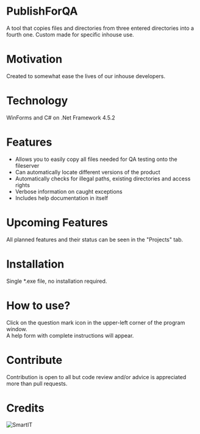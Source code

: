 # PublishForQA
A tool that copies files and directories from three entered directories into a fourth one. Custom made for specific inhouse use.

# Motivation
Created to somewhat ease the lives of our inhouse developers.

# Technology
WinForms and C# on .Net Framework 4.5.2

# Features
- Allows you to easily copy all files needed for QA testing onto the fileserver
- Can automatically locate different versions of the product
- Automatically checks for illegal paths, existing directories and access rights
- Verbose information on caught exceptions
- Includes help documentation in itself

# Upcoming Features
All planned features and their status can be seen in the "Projects" tab.

# Installation
Single *.exe file, no installation required.

# How to use?
Click on the question mark icon in the upper-left corner of the program window.<br/>
A help form with complete instructions will appear.

# Contribute
Contribution is open to all but code review and/or advice is appreciated more than pull requests.

# Credits
![SmartIT](http://smartit.bg/Portals/0/SmartIT-logo.png)
